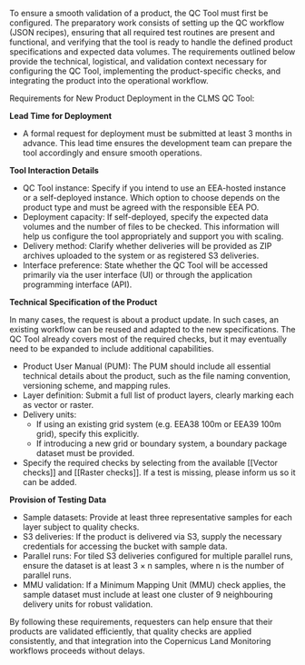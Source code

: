To ensure a smooth validation of a product, the QC Tool must first be configured. The preparatory work consists of setting up the QC workflow (JSON recipes), ensuring that all required test routines are present and functional, and verifying that the tool is ready to handle the defined product specifications and expected data volumes. The requirements outlined below provide the technical, logistical, and validation context necessary for configuring the QC Tool, implementing the product-specific checks, and integrating the product into the operational workflow.

Requirements for New Product Deployment in the CLMS QC Tool:

**Lead Time for Deployment**
* A formal request for deployment must be submitted at least 3 months in advance. This lead time ensures the development team can prepare the tool accordingly and ensure smooth operations.

**Tool Interaction Details** 
* QC Tool instance: Specify if you intend to use an EEA-hosted instance or a self-deployed instance. Which option to choose depends on the product type and must be agreed with the responsible EEA PO.
* Deployment capacity: If self-deployed, specify the expected data volumes and the number of files to be checked. This information will help us configure the tool appropriately and support you with scaling.
* Delivery method: Clarify whether deliveries will be provided as ZIP archives uploaded to the system or as registered S3 deliveries.
* Interface preference: State whether the QC Tool will be accessed primarily via the user interface (UI) or through the application programming interface (API).

**Technical Specification of the Product**

In many cases, the request is about a product update. In such cases, an existing workflow can be reused and adapted to the new specifications. The QC Tool already covers most of the required checks, but it may eventually need to be expanded to include additional capabilities.
* Product User Manual (PUM): The PUM should include all essential technical details about the product, such as the file naming convention, versioning scheme, and mapping rules. 
* Layer definition: Submit a full list of product layers, clearly marking each as vector or raster.
* Delivery units:
    * If using an existing grid system (e.g. EEA38 100m or EEA39 100m grid), specify this explicitly.
    * If introducing a new grid or boundary system, a boundary package dataset must be provided.
* Specify the required checks by selecting from the available [[Vector checks]] and [[Raster checks]]. If a test is missing, please inform us so it can be added.

**Provision of Testing Data**

* Sample datasets: Provide at least three representative samples for each layer subject to quality checks.
* S3 deliveries: If the product is delivered via S3, supply the necessary credentials for accessing the bucket with sample data.
* Parallel runs: For tiled S3 deliveries configured for multiple parallel runs, ensure the dataset is at least 3 × n samples, where n is the number of parallel runs.
* MMU validation: If a Minimum Mapping Unit (MMU) check applies, the sample dataset must include at least one cluster of 9 neighbouring delivery units for robust validation.

By following these requirements, requesters can help ensure that their products are validated efficiently, that quality checks are applied consistently, and that integration into the Copernicus Land Monitoring workflows proceeds without delays.
